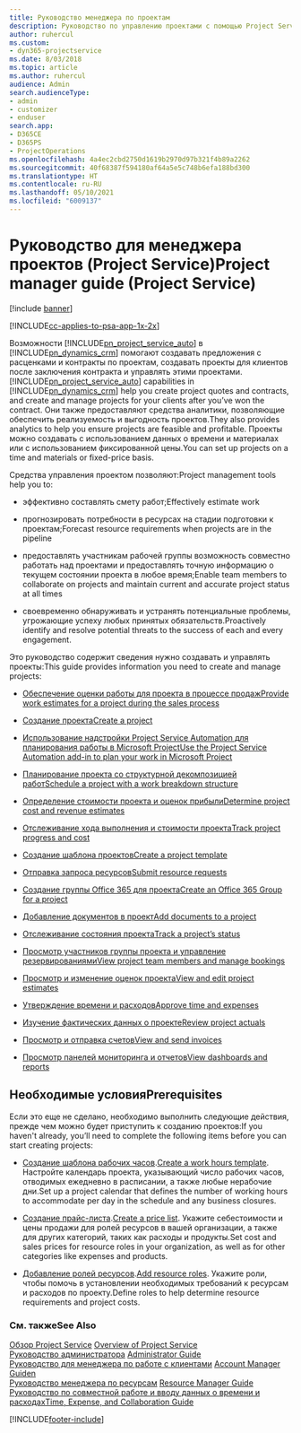 ```yaml
---
title: Руководство менеджера по проектам
description: Руководство по управлению проектами с помощью Project Service
author: ruhercul
ms.custom:
- dyn365-projectservice
ms.date: 8/03/2018
ms.topic: article
ms.author: ruhercul
audience: Admin
search.audienceType:
- admin
- customizer
- enduser
search.app:
- D365CE
- D365PS
- ProjectOperations
ms.openlocfilehash: 4a4ec2cbd2750d1619b2970d97b321f4b89a2262
ms.sourcegitcommit: 40f68387f594180af64a5e5c748b6efa188bd300
ms.translationtype: HT
ms.contentlocale: ru-RU
ms.lasthandoff: 05/10/2021
ms.locfileid: "6009137"
---
```

# <a name="project-manager-guide-project-service"></a><span data-ttu-id="51cce-103">Руководство для менеджера проектов (Project Service)</span><span class="sxs-lookup"><span data-stu-id="51cce-103">Project manager guide (Project Service)</span></span>

[!include [banner](../includes/psa-now-project-operations.md)]

[!INCLUDE[cc-applies-to-psa-app-1x-2x](../includes/cc-applies-to-psa-app-1x-2x.md)]

<span data-ttu-id="51cce-104">Возможности [!INCLUDE[pn_project_service_auto](../includes/pn-project-service-auto.md)] в [!INCLUDE[pn_dynamics_crm](../includes/pn-dynamics-crm.md)] помогают создавать предложения с расценками и контракты по проектам, создавать проекты для клиентов после заключения контракта и управлять этими проектами.</span><span class="sxs-lookup"><span data-stu-id="51cce-104">[!INCLUDE[pn_project_service_auto](../includes/pn-project-service-auto.md)] capabilities in [!INCLUDE[pn_dynamics_crm](../includes/pn-dynamics-crm.md)] help you create project quotes and contracts, and create and manage projects for your clients after you’ve won the contract.</span></span> <span data-ttu-id="51cce-105">Они также предоставляют средства аналитики, позволяющие обеспечить реализуемость и выгодность проектов.</span><span class="sxs-lookup"><span data-stu-id="51cce-105">They also provides analytics to help you ensure projects are feasible and profitable.</span></span> <span data-ttu-id="51cce-106">Проекты можно создавать с использованием данных о времени и материалах или с использованием фиксированной цены.</span><span class="sxs-lookup"><span data-stu-id="51cce-106">You can set up projects on a time and materials or fixed-price basis.</span></span>  
  
 <span data-ttu-id="51cce-107">Средства управления проектом позволяют:</span><span class="sxs-lookup"><span data-stu-id="51cce-107">Project management tools help you to:</span></span>  
  
-   <span data-ttu-id="51cce-108">эффективно составлять смету работ;</span><span class="sxs-lookup"><span data-stu-id="51cce-108">Effectively estimate work</span></span>  
  
-   <span data-ttu-id="51cce-109">прогнозировать потребности в ресурсах на стадии подготовки к проектам;</span><span class="sxs-lookup"><span data-stu-id="51cce-109">Forecast resource requirements when projects are in the pipeline</span></span>  
  
-   <span data-ttu-id="51cce-110">предоставлять участникам рабочей группы возможность совместно работать над проектами и предоставлять точную информацию о текущем состоянии проекта в любое время;</span><span class="sxs-lookup"><span data-stu-id="51cce-110">Enable team members to collaborate on projects and maintain current and accurate project status at all times</span></span>  
  
-   <span data-ttu-id="51cce-111">своевременно обнаруживать и устранять потенциальные проблемы, угрожающие успеху любых принятых обязательств.</span><span class="sxs-lookup"><span data-stu-id="51cce-111">Proactively identify and resolve potential threats to the success of each and every engagement.</span></span>  
  
<span data-ttu-id="51cce-112">Это руководство содержит сведения нужно создавать и управлять проекты:</span><span class="sxs-lookup"><span data-stu-id="51cce-112">This guide provides information you need to create and manage projects:</span></span>  
  
-   [<span data-ttu-id="51cce-113">Обеспечение оценки работы для проекта в процессе продаж</span><span class="sxs-lookup"><span data-stu-id="51cce-113">Provide work estimates for a project during the sales process</span></span>](../psa/provide-estimates-project-during-sales-process.md)  
  
-   [<span data-ttu-id="51cce-114">Создание проекта</span><span class="sxs-lookup"><span data-stu-id="51cce-114">Create a project</span></span>](../psa/create-project.md)  
  
-   [<span data-ttu-id="51cce-115">Использование надстройки Project Service Automation для планирования работы в Microsoft Project</span><span class="sxs-lookup"><span data-stu-id="51cce-115">Use the Project Service Automation add-in to plan your work in Microsoft Project</span></span>](../psa/add-plan-work-microsoft-project.md)  
  
-   [<span data-ttu-id="51cce-116">Планирование проекта со структурной декомпозицией работ</span><span class="sxs-lookup"><span data-stu-id="51cce-116">Schedule a project with a work breakdown structure</span></span>](../psa/schedule-project-work-breakdown-structure.md)  
  
-   [<span data-ttu-id="51cce-117">Определение стоимости проекта и оценок прибыли</span><span class="sxs-lookup"><span data-stu-id="51cce-117">Determine project cost and revenue estimates</span></span>](../psa/determine-project-cost-revenue-estimates.md)  
  
-   [<span data-ttu-id="51cce-118">Отслеживание хода выполнения и стоимости проекта</span><span class="sxs-lookup"><span data-stu-id="51cce-118">Track project progress and cost</span></span>](../psa/track-project-progress-cost.md)  
  
-   [<span data-ttu-id="51cce-119">Создание шаблона проектов</span><span class="sxs-lookup"><span data-stu-id="51cce-119">Create a project template</span></span>](../psa/create-project-template.md)  
  
-   [<span data-ttu-id="51cce-120">Отправка запроса ресурсов</span><span class="sxs-lookup"><span data-stu-id="51cce-120">Submit resource requests</span></span>](../psa/submit-resource-requests.md)  
  
-   [<span data-ttu-id="51cce-121">Создание группы Office 365 для проекта</span><span class="sxs-lookup"><span data-stu-id="51cce-121">Create an Office 365 Group for a project</span></span>](../psa/create-office-365-group-project.md)  
  
-   [<span data-ttu-id="51cce-122">Добавление документов в проект</span><span class="sxs-lookup"><span data-stu-id="51cce-122">Add documents to a project</span></span>](../psa/add-documents-project.md)  
  
-   [<span data-ttu-id="51cce-123">Отслеживание состояния проекта</span><span class="sxs-lookup"><span data-stu-id="51cce-123">Track a project’s status</span></span>](../psa/track-project-status.md)  
  
-   [<span data-ttu-id="51cce-124">Просмотр участников группы проекта и управление резервированиями</span><span class="sxs-lookup"><span data-stu-id="51cce-124">View project team members and manage bookings</span></span>](../psa/view-project-team-members-manage-bookings.md)  
  
-   [<span data-ttu-id="51cce-125">Просмотр и изменение оценок проекта</span><span class="sxs-lookup"><span data-stu-id="51cce-125">View and edit project estimates</span></span>](../psa/view-edit-project-estimates.md)  
  
-   [<span data-ttu-id="51cce-126">Утверждение времени и расходов</span><span class="sxs-lookup"><span data-stu-id="51cce-126">Approve time and expenses</span></span>](../psa/approve-time-expenses.md)  
  
-   [<span data-ttu-id="51cce-127">Изучение фактических данных о проекте</span><span class="sxs-lookup"><span data-stu-id="51cce-127">Review project actuals</span></span>](../psa/review-project-actuals.md)  
  
-   [<span data-ttu-id="51cce-128">Просмотр и отправка счетов</span><span class="sxs-lookup"><span data-stu-id="51cce-128">View and send invoices</span></span>](../psa/view-send-invoices.md)  
  
-   [<span data-ttu-id="51cce-129">Просмотр панелей мониторинга и отчетов</span><span class="sxs-lookup"><span data-stu-id="51cce-129">View dashboards and reports</span></span>](../psa/view-dashboards-reports.md)  
  
## <a name="prerequisites"></a><span data-ttu-id="51cce-130">Необходимые условия</span><span class="sxs-lookup"><span data-stu-id="51cce-130">Prerequisites</span></span>  
 <span data-ttu-id="51cce-131">Если это еще не сделано, необходимо выполнить следующие действия, прежде чем можно будет приступить к созданию проектов:</span><span class="sxs-lookup"><span data-stu-id="51cce-131">If you haven't already, you’ll need to complete the following items before you can start creating projects:</span></span>  
  
-   <span data-ttu-id="51cce-132">[Создание шаблона рабочих часов](../psa/create-work-hours-template.md).</span><span class="sxs-lookup"><span data-stu-id="51cce-132">[Create a work hours template](../psa/create-work-hours-template.md).</span></span> <span data-ttu-id="51cce-133">Настройте календарь проекта, указывающий число рабочих часов, отводимых ежедневно в расписании, а также любые нерабочие дни.</span><span class="sxs-lookup"><span data-stu-id="51cce-133">Set up a project calendar that defines the number of working hours to accommodate per day in the schedule and any business closures.</span></span>  
  
-   <span data-ttu-id="51cce-134">[Создание прайс-листа](../psa/create-price-list.md).</span><span class="sxs-lookup"><span data-stu-id="51cce-134">[Create a price list](../psa/create-price-list.md).</span></span> <span data-ttu-id="51cce-135">Укажите себестоимости и цены продажи для ролей ресурсов в вашей организации, а также для других категорий, таких как расходы и продукты.</span><span class="sxs-lookup"><span data-stu-id="51cce-135">Set cost and sales prices for resource roles in your organization, as well as for other categories like expenses and products.</span></span>  
  
-   <span data-ttu-id="51cce-136">[Добавление ролей ресурсов](../psa/add-resource-roles.md).</span><span class="sxs-lookup"><span data-stu-id="51cce-136">[Add resource roles](../psa/add-resource-roles.md).</span></span> <span data-ttu-id="51cce-137">Укажите роли, чтобы помочь в установлении необходимых требований к ресурсам и расходов по проекту.</span><span class="sxs-lookup"><span data-stu-id="51cce-137">Define roles to help determine resource requirements and project costs.</span></span>  
  
### <a name="see-also"></a><span data-ttu-id="51cce-138">См. также</span><span class="sxs-lookup"><span data-stu-id="51cce-138">See Also</span></span>  
 <span data-ttu-id="51cce-139">[Обзор Project Service](../psa/overview.md) </span><span class="sxs-lookup"><span data-stu-id="51cce-139">[Overview of Project Service](../psa/overview.md) </span></span>  
 <span data-ttu-id="51cce-140">[Руководство администратора](../psa/admin-guide.md) </span><span class="sxs-lookup"><span data-stu-id="51cce-140">[Administrator Guide](../psa/admin-guide.md) </span></span>  
 <span data-ttu-id="51cce-141">[Руководство для менеджера по работе с клиентами](../psa/account-manager-guide.md) </span><span class="sxs-lookup"><span data-stu-id="51cce-141">[Account Manager Guiden](../psa/account-manager-guide.md) </span></span>  
 <span data-ttu-id="51cce-142">[Руководство менеджера по ресурсам](../psa/resource-manager-guide.md) </span><span class="sxs-lookup"><span data-stu-id="51cce-142">[Resource Manager Guide](../psa/resource-manager-guide.md) </span></span>  
 [<span data-ttu-id="51cce-143">Руководство по совместной работе и вводу данных о времени и расходах</span><span class="sxs-lookup"><span data-stu-id="51cce-143">Time, Expense, and Collaboration Guide</span></span>](../psa/time-expense-collaboration-guide.md)



[!INCLUDE[footer-include](../includes/footer-banner.md)]